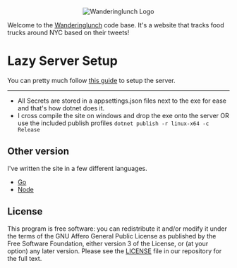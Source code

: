 <div align="center">
    <br>
  <img
    alt="Wanderinglunch Logo"
    src="https://wanderinglunch.com/images/wl.png"
  />
  <br>
</div>


Welcome to the [Wanderinglunch](https://wanderinglunch.com) code base. It's a website that tracks food trucks around NYC based on their tweets!

# Lazy Server Setup

You can pretty much follow [this guide](https://plusbryan.com/my-first-5-minutes-on-a-server-or-essential-security-for-linux-servers) to setup the server.

---

- All Secrets are stored in a appsettings.json files next to the exe for ease and that's how dotnet does it.
- I cross compile the site on windows and drop the exe onto the server OR use the included publish profiles
  `dotnet publish -r linux-x64 -c Release`
  
## Other version

I've written the site in a few different languages.

* [Go](https://github.com/peppage/wanderinglunch/tree/v5.0.3)
* [Node](https://github.com/peppage/wanderinglunch/tree/v1)

## License

This program is free software: you can redistribute it and/or modify it under the terms of the GNU Affero General Public License as published by the Free Software Foundation, either version 3 of the License, or (at your option) any later version. Please see the [LICENSE](./LICENSE.md) file in our repository for the full text.
